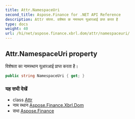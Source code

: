 ```yaml
---
title: Attr.NamespaceUri
second_title: Aspose.Finance for .NET API Reference
description: Attr संपत्त. वशेषत क नमस्थन यूआरआई प्रप्त करत है
type: docs
weight: 40
url: /hi/net/aspose.finance.xbrl.dom/attr/namespaceuri/
---
```

## Attr.NamespaceUri property

विशेषता का नामस्थान यूआरआई प्राप्त करता है।

```csharp
public string NamespaceUri { get; }
```

### यह सभी देखें

* class [Attr](../)
* नाम स्थान [Aspose.Finance.Xbrl.Dom](../../attr/)
* सभा [Aspose.Finance](../../../)


